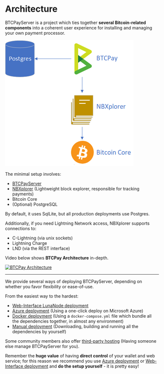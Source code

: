 # Architecture

BTCPayServer is a project which ties together **several Bitcoin-related components** into a coherent user experience for installing and managing your own payment processor.

![Architecture](../img/Architecture.png)

The minimal setup involves:

* [BTCPayServer](https://github.com/btcpayserver/btcpayserver)
* [NBXplorer](https://github.com/dgarage/NBXplorer) (Lightweight block explorer, responsible for tracking payments)
* Bitcoin Core
* (Optional) PostgreSQL

By default, it uses SqlLite, but all production deployments use Postgres.

Additionally, if you need Lightning Network access, NBXplorer supports connections to:

* C-Lightning (via unix sockets)
* Lightning Charge
* LND (via the REST interface)

Video below shows **BTCPay Architecture** in-depth.

[![BTCPay Architecture](./img/btcpay-architecture-advancing-bitcoin.png "BTCPay Architecture")](https://www.youtube.com/watch?v=Up0dvorzSNM)

---

We provide several ways of deploying BTCPayServer, depending on whether you favor flexibility or ease-of-use.

From the easiest way to the hardest:

* [Web-Interface LunaNode deployment](/Deployment/LunaNode.md)
* [Azure deployment](/Deployment/Azure.md) (Using a one-click deploy on Microsoft Azure)
* [Docker deployment](https://docs.btcpayserver.org/Docker/) (Using a `docker-compose.yml` file which bundle all the dependencies together, in almost any environment)
* [Manual deployment](/Deployment/ManualDeployment.md) (Downloading, building and running all the dependencies by yourself)

Some community members also offer [third-party hosting](/Deployment/ThirdPartyHosting.md) (Having someone else manage BTCPayServer for you).

Remember the **huge value** of having **direct control** of your wallet and web service; for this reason we recommend you use [Azure deployment](/Deployment/Azure.md) or [Web-Interface deployment](/Deployment/LunaNode.md) and **do the setup yourself** - it is pretty easy!
